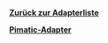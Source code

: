 [**Zurück zur Adapterliste**](/adapterref/adapterliste.md)

[**Pimatic-Adapter**](/adapterref/docs/iobroker.pimatic/de/README.md)
